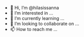 - 👋 Hi, I’m @hilasissanna
- 👀 I’m interested in ...
- 🌱 I’m currently learning ...
- 💞️ I’m looking to collaborate on ...
- 📫 How to reach me ...

<!---
hilasissanna/hilasissanna is a ✨ special ✨ repository because its `README.md` (this file) appears on your GitHub profile.
You can click the Preview link to take a look at your changes.
--->

